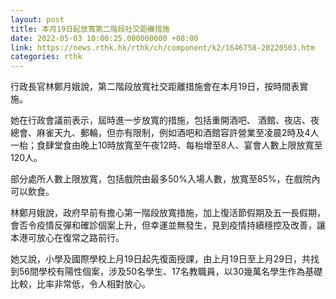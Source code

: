 ```yaml
---
layout: post
title: 本月19日起放寬第二階段社交距離措施
date: 2022-05-03 10:00:25.000000000 +08:00
link: https://news.rthk.hk/rthk/ch/component/k2/1646758-20220503.htm
categories: rthk
---
```


行政長官林鄭月娥說，第二階段放寬社交距離措施會在本月19日，按時間表實施。

她在行政會議前表示，屆時進一步放寬的措施，包括重開酒吧、 酒館、夜店、夜總會、麻雀天九、郵輪，但亦有限制，例如酒吧和酒館容許營業至凌晨2時及4人一枱；食肆堂食由晚上10時放寬至午夜12時、每枱增至8人、宴會人數上限放寬至120人。

部分處所人數上限放寬，包括戲院由最多50%入場人數，放寬至85%，在戲院內可以飲食。

林鄭月娥說，政府早前有擔心第一階段放寬措施，加上復活節假期及五一長假期，會否令疫情反彈和確診個案上升，但幸運並無發生，見到疫情持續穩控及改善，讓本港可放心在復常之路前行。

她又說，小學及國際學校上月19日起先復面授課，由上月19日至上月29日，共找到56間學校有陽性個案，涉及50名學生、17名教職員，以30幾萬名學生作為基礎比較，比率非常低，令人相對放心。
